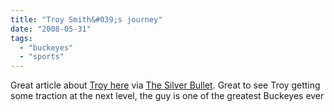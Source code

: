 ```yaml
---
title: "Troy Smith&#039;s journey"
date: "2008-05-31"
tags: 
  - "buckeyes"
  - "sports"
---
```


Great article about [Troy here](http://www.baltimoresun.com/sports/football/bal-ravens0528,0,5986824.story?track=rss) via [The Silver Bullet](http://www.osusilverbullet.com/4/post/2008/05/you-have-to-love-troy-smiths-heart.html). Great to see Troy getting some traction at the next level, the guy is one of the greatest Buckeyes ever
